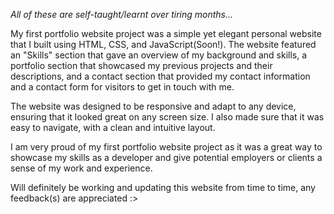 *All of these are self-taught/learnt over tiring months...*

My first portfolio website project was a simple yet elegant personal website that I built using HTML, CSS, and JavaScript(Soon!). The website featured an "Skills" section that gave an overview of my background and skills, a portfolio section that showcased my previous projects and their descriptions, and a contact section that provided my contact information and a contact form for visitors to get in touch with me.

The website was designed to be responsive and adapt to any device, ensuring that it looked great on any screen size. I also made sure that it was easy to navigate, with a clean and intuitive layout. 

I am very proud of my first portfolio website project as it was a great way to showcase my skills as a developer and give potential employers or clients a sense of my work and experience.

Will definitely be working and updating this website from time to time, any feedback(s) are appreciated :>
